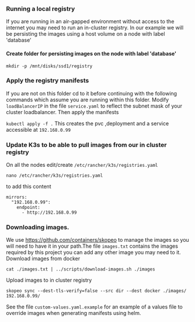 ### Running a local registry

If you are running in an air-gapped environment without access to the internet you may need to run an in-cluster registry.  In our example we will be persisting the images using a host volume on a node with label 'database'
#### Create folder for persisting images on the node with label 'database'

```mkdir -p /mnt/disks/ssd1/registry```

### Apply the registry manifests
If you are not on this folder cd to it before continuing with the following commands which assume you are running within this folder.
Modify ```loadBalancerIP``` in the file ```service.yaml``` to reflect the subnet mask of your cluster loadbalancer. Then apply the manifests

```kubectl apply -f .```
This creates the pvc ,deployment and a service accessible at ```192.168.0.99```

### Update K3s to be able to pull images from our in cluster registry

On all the nodes edit/create ```/etc/rancher/k3s/registries.yaml```

```nano /etc/rancher/k3s/registries.yaml```

to add this content

```
mirrors:
  "192.168.0.99":
    endpoint:
      - http://192.168.0.99
```

### Downloading images.
We use https://github.com/containers/skopeo to manage the images so you will need to have it in your path.The file ```images.txt``` contains the images required by this project you can add any other image you may need to it.
Download images from docker

```cat ./images.txt | ../scripts/download-images.sh ./images```

Upload images to in cluster registry

```skopeo sync --dest-tls-verify=false --src dir --dest docker ./images/ 192.168.0.99/```

See the file ```custom-values.yaml.example``` for an example of a values file to override images when generating manifests using helm.

